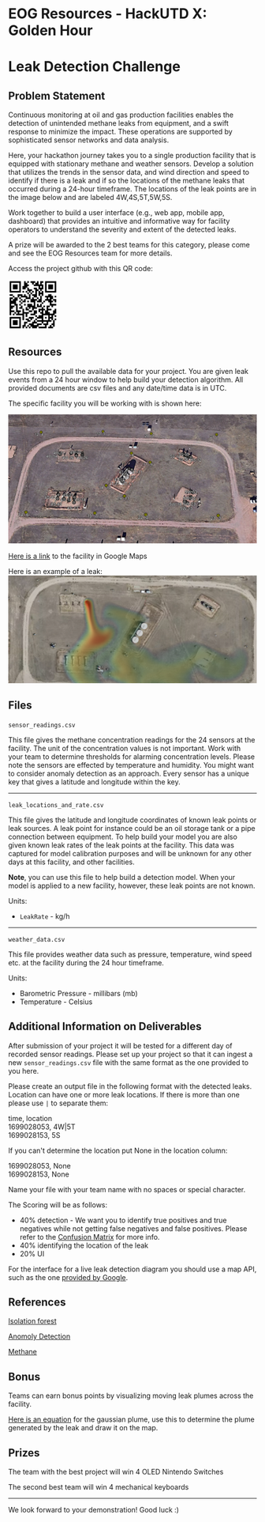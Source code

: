 # EOG Resources - HackUTD X: Golden Hour
# Leak Detection Challenge

## Problem Statement

Continuous monitoring at oil and gas production facilities enables the detection of unintended methane leaks from equipment, and a swift response to minimize the impact. These operations are supported by sophisticated sensor networks and data analysis.

Here, your hackathon journey takes you to a single production facility that is equipped with stationary methane and weather sensors. Develop a solution that utilizes the trends in the sensor data, and wind direction and speed to identify if there is a leak and if so the locations of the methane leaks that occurred during a 24-hour timeframe. The locations of the leak points are in the image below and are labeled 4W,4S,5T,5W,5S.

Work together to build a user interface (e.g., web app, mobile app, dashboard) that provides an intuitive and informative way for facility operators to understand the severity and extent of the detected leaks.

A prize will be awarded to the 2 best teams for this category, please come and see the EOG Resources team for more details.

Access the project github with this QR code: 

<img src="QR_CODE.png" alt="drawing" width="100"/>


## Resources

Use this repo to pull the available data for your project. You are given leak events from a 24 hour window to help build your detection algorithm. All provided documents are csv files and any date/time data is in UTC.

The specific facility you will be working with is shown here:

![](facility_map.png)

[Here is a link](https://www.google.com/maps/place/40%C2%B035%2746.0%22N+105%C2%B008%2724.3%22W/@40.5955073,-105.1399915,163m/data=!3m1!1e3!4m4!3m3!8m2!3d40.596114!4d-105.140075?entry=ttu) to the facility in Google Maps

Here is an example of a leak:
![](leak.png)


## Files

```sensor_readings.csv```

This file gives the methane concentration readings for the 24 sensors at the facility. The unit of the concentration values is not important. Work with your team to determine thresholds for alarming concentration levels. Please note the sensors are effected by temperature and humidity. You might want to consider anomaly detection as an approach. Every sensor has a unique key that gives a latitude and longitude within the key.

---

```leak_locations_and_rate.csv```

This file gives the latitude and longitude coordinates of known leak points or leak sources. A leak point for instance could be an oil storage tank or a pipe connection between equipment. To help build your model you are also given known leak rates of the leak points at the facility. This data was captured for model calibration purposes and will be unknown for any other days at this facility, and other facilities.

**Note**, you can use this file to help build a detection model. When your model is applied to a new facility, however, these leak points are not known.

Units:
- `LeakRate` - kg/h

---

```weather_data.csv```

This file provides weather data such as pressure, temperature, wind speed etc. at the facility during the 24 hour timeframe.

Units:
- Barometric Pressure - millibars (mb)
- Temperature - Celsius

## Additional Information on Deliverables

After submission of your project it will be tested for a different day of recorded sensor readings. Please set up your project so that it can ingest a new `sensor_readings.csv` file with the same format as the one provided to you here.

Please create an output file in the following format with the detected leaks. Location can have one or more leak locations. If there is more than one please use `|` to separate them:

time, location  \
1699028053, 4W|5T  \
1699028153, 5S  

If you can't determine the location put None in the location column:

1699028053, None \
1699028153, None

Name your file with your team name with no spaces or special character.


The Scoring will be as follows:
- 40% detection - We want you to identify true positives and true negatives while not getting false negatives and false positives. Please refer to the [Confusion Matrix](https://en.wikipedia.org/wiki/Confusion_matrix) for more info. 
- 40% identifying the location of the leak
- 20% UI

For the interface for a live leak detection diagram you should use a map API, such as the one [provided by Google](https://developers.google.com/maps/apis-by-platform).

## References 

[Isolation forest](https://en.wikipedia.org/wiki/Isolation_forest)

[Anomoly Detection](https://pyod.readthedocs.io/)

[Methane](https://en.wikipedia.org/wiki/Methane)

## Bonus

Teams can earn bonus points by visualizing moving leak plumes across the facility.

[Here is an equation](https://courses.ecampus.oregonstate.edu/ne581/eleven/plume.htm) for the gaussian plume, use this to determine the plume generated by the leak and draw it on the map.

## Prizes

The team with the best project will win 4 OLED Nintendo Switches

The second best team will win 4 mechanical keyboards

---

We look forward to your demonstration! Good luck :)
